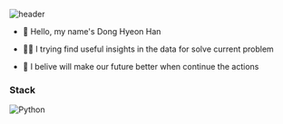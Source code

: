 ![header](https://capsule-render.vercel.app/api?type=Waving&color=01cdff&height=170&text=DH's%20Github-nl-&desc=Data%20Engineering%20Marketing%&animation=twinkling&fontColor=ffff)

- 👋 Hello, my name's Dong Hyeon Han

- 👨‍💻 I trying find useful insights in the data for solve current problem

- 🎯 I belive will make our future better when continue the actions

### Stack
![Python](https://img.shields.io/badge/-Python-333333?style=flat&logo=python)

  


